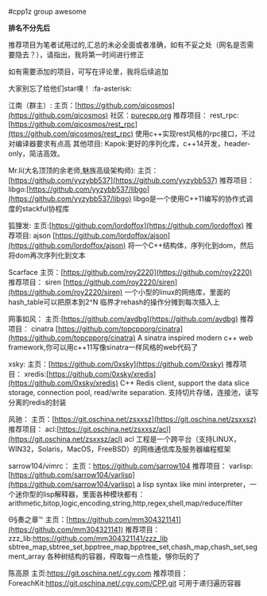 #cpp1z group awesome

 **排名不分先后** 

推荐项目为笔者试用过的,汇总的未必全面或者准确，如有不妥之处（网名是否需要隐去？），请指出，我将第一时间进行修正

如有需要添加的项目，可写在评论里，我将后续追加

大家别忘了给他们star噢！ :fa-asterisk: 


江南（群主）:
主页：[https://github.com/qicosmos](https://github.com/qicosmos)
社区：[purecpp.org](http://purecpp.org)
推荐项目：
rest_rpc:[https://github.com/qicosmos/rest_rpc](ttps://github.com/qicosmos/rest_rpc) 使用c++实现rest风格的rpc接口，不过对编译器要求有点高
其他项目:
Kapok:更好的序列化库，c++14开发，header-only，简洁高效。


Mr.li(大名顶顶的余老师,魅族高级架构师):
主页：[https://github.com/yyzybb537](https://github.com/yyzybb537)
推荐项目：
libgo:[https://github.com/yyzybb537/libgo](https://github.com/yyzybb537/libgo) libgo是一个使用C++11编写的协作式调度的stackful协程库

狐狸发:
主页:[https://github.com/lordoffox](https://github.com/lordoffox)
推荐项目:
ajson [https://github.com/lordoffox/ajson](https://github.com/lordoffox/ajson) 将一个C++结构体，序列化到dom，然后将dom再次序列化到文本


Scarface
主页：[https://github.com/roy2220](https://github.com/roy2220)
推荐项目：
siren [https://github.com/roy2220/siren](https://github.com/roy2220/siren) 一个小型的linux的网络库，里面的hash_table可以把原本到2^N 临界才rehash的操作分摊到每次插入上


网事如风：
主页:[https://github.com/avdbg](https://github.com/avdbg)
推荐项目：
cinatra [https://github.com/topcpporg/cinatra](https://github.com/topcpporg/cinatra) A sinatra inspired modern c++ web framework,你可以用c++11写像sinatra一样风格的web代码了


xsky:
主页：[https://github.com/0xsky](https://github.com/0xsky)
推荐项目：
xredis:[https://github.com/0xsky/xredis](https://github.com/0xsky/xredis) C++ Redis client, support the data slice storage, connection pool, read/write separation. 支持切片存储，连接池，读写分离的redis的封装



风驰：
主页：[https://git.oschina.net/zsxxsz](https://git.oschina.net/zsxxsz)
推荐项目：
acl:[https://git.oschina.net/zsxxsz/acl](https://git.oschina.net/zsxxsz/acl) acl 工程是一个跨平台（支持LINUX，WIN32，Solaris，MacOS，FreeBSD）的网络通信库及服务器编程框架


sarrow104/vimrc：
主页：https://github.com/sarrow104
推荐项目：
varlisp:[https://github.com/sarrow104/varlisp](https://github.com/sarrow104/varlisp) a lisp syntax like mini interpreter，一个迷你型的lisp解释器，里面各种模块都有：arithmetic,bitop,logic,encoding,string,http,regex,shell,map/reduce/filter


Θ§奏之章℡
主页：[https://github.com/mm304321141](https://github.com/mm304321141)
推荐项目：
zzz_lib:https://github.com/mm304321141/zzz_lib sbtree_map,sbtree_set,bpptree_map,bpptree_set,chash_map,chash_set,segment_array 各种树结构的容器，榨取每一点性能，够你玩的了

陈高原
主页:https://git.oschina.net/.cgy.com
推荐项目：
ForeachKit:https://git.oschina.net/.cgy.com/CPP.git 可用于递归遍历容器



